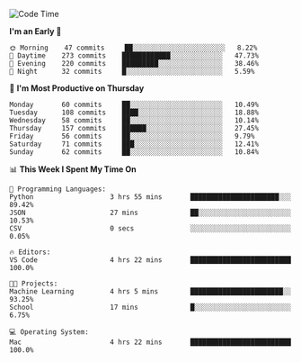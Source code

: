 <!--START_SECTION:waka-->
![Code Time](http://img.shields.io/badge/Code%20Time-333%20hrs%2047%20mins-blue)

**I'm an Early 🐤** 

```text
🌞 Morning    47 commits     ██░░░░░░░░░░░░░░░░░░░░░░░   8.22% 
🌆 Daytime    273 commits    ████████████░░░░░░░░░░░░░   47.73% 
🌃 Evening    220 commits    █████████░░░░░░░░░░░░░░░░   38.46% 
🌙 Night      32 commits     █░░░░░░░░░░░░░░░░░░░░░░░░   5.59%

```
📅 **I'm Most Productive on Thursday** 

```text
Monday       60 commits     ██░░░░░░░░░░░░░░░░░░░░░░░   10.49% 
Tuesday      108 commits    ████░░░░░░░░░░░░░░░░░░░░░   18.88% 
Wednesday    58 commits     ██░░░░░░░░░░░░░░░░░░░░░░░   10.14% 
Thursday     157 commits    ██████░░░░░░░░░░░░░░░░░░░   27.45% 
Friday       56 commits     ██░░░░░░░░░░░░░░░░░░░░░░░   9.79% 
Saturday     71 commits     ███░░░░░░░░░░░░░░░░░░░░░░   12.41% 
Sunday       62 commits     ██░░░░░░░░░░░░░░░░░░░░░░░   10.84%

```


📊 **This Week I Spent My Time On** 

```text
💬 Programming Languages: 
Python                   3 hrs 55 mins       ██████████████████████░░░   89.42% 
JSON                     27 mins             ██░░░░░░░░░░░░░░░░░░░░░░░   10.53% 
CSV                      0 secs              ░░░░░░░░░░░░░░░░░░░░░░░░░   0.05%

🔥 Editors: 
VS Code                  4 hrs 22 mins       █████████████████████████   100.0%

🐱‍💻 Projects: 
Machine Learning         4 hrs 5 mins        ███████████████████████░░   93.25% 
School                   17 mins             █░░░░░░░░░░░░░░░░░░░░░░░░   6.75%

💻 Operating System: 
Mac                      4 hrs 22 mins       █████████████████████████   100.0%

```


<!--END_SECTION:waka-->
